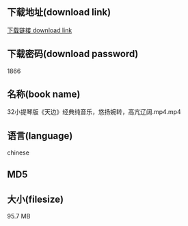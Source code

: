 ## 下载地址(download link)
[下载链接 download link](https://voluble-croquembouche-d321dc.netlify.app/?s=32%E5%B0%8F%E6%8F%90%E7%90%B4%E7%89%88%E3%80%8A%E5%A4%A9%E8%BE%B9%E3%80%8B%E7%BB%8F%E5%85%B8%E7%BA%AF%E9%9F%B3%E4%B9%90%EF%BC%8C%E6%82%A0%E6%89%AC%E5%A9%89%E8%BD%AC%EF%BC%8C%E9%AB%98%E4%BA%A2%E8%BE%BD%E9%98%94.mp4)

## 下载密码(download password)
1866

## 名称(book name)
32小提琴版《天边》经典纯音乐，悠扬婉转，高亢辽阔.mp4.mp4

## 语言(language)
chinese

## MD5


## 大小(filesize)
95.7 MB
